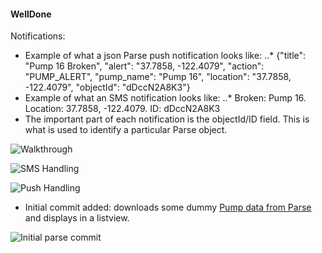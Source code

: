 #### WellDone

Notifications:

* Example of what a json Parse push notification looks like:
..* {"title": "Pump 16 Broken", "alert": "37.7858, -122.4079", "action":
"PUMP_ALERT", "pump_name": "Pump 16", "location": "37.7858,
-122.4079", "objectId": "dDccN2A8K3"}
* Example of what an SMS notification looks like:
..* Broken: Pump 16. Location: 37.7858, -122.4079. ID: dDccN2A8K3
* The important part of each notification is the objectId/ID
  field. This is what is used to identify a particular Parse object.

![Walkthrough](WellDone+Internal+Demo.gif)

![SMS Handling](anim_sms_handling.gif)

![Push Handling](anim_push_handling.gif)


- Initial commit added: downloads some dummy [Pump data from Parse](https://www.parse.com/apps/welldone--4/collections) and displays in a listview.

![Initial parse commit](https://raw.githubusercontent.com/kasiahayden/WellDone/master/AndroidMock-WellDone.png)

